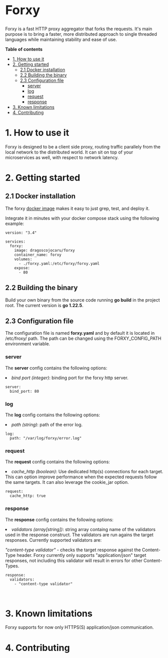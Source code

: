 <h1 style="font-size: 40px">Forxy</h1>

Forxy is a fast HTTP proxy aggregator that forks the requests. It's main purpose is to bring a faster, more distributed approach to single threaded languages while maintaining stability and ease of use.

**Table of contents**
- [1. How to use it](#1-how-to-use-it)
- [2. Getting started](#2-getting-started)
  - [2.1 Docker installation](#21-docker-installation)
  - [2.2 Building the binary](#22-building-the-binary)
  - [2.3 Configuration file](#23-configuration-file)
    - [server](#server)
    - [log](#log)
    - [request](#request)
    - [response](#response)
- [3. Known limitations](#3-known-limitations)
- [4. Contributing](#4-contributing)

# 1. How to use it
  Forxy is designed to be a client side proxy, routing traffic parallely from the local network to the distributed world. It can sit on top of your microservices as well, with respect to network latency.
<br>

# 2. Getting started
## 2.1 Docker installation
   The forxy <a href="https://hub.docker.com/r/dragoscojocaru/forxy">docker image</a> makes it easy to just grep, test, and deploy it. 

  Integrate it in minutes with your docker compose stack using the following example:

    version: "3.4"

    services:
      forxy:
        image: dragoscojocaru/forxy
        container_name: forxy
        volumes:
          - ./forxy.yaml:/etc/forxy/forxy.yaml
        expose:
          - 80


## 2.2 Building the binary
  Build your own binary from the source code running **go build** in the project root. The current version is **go 1.22.5**.
## 2.3 Configuration file
  The configuration file is named **forxy.yaml** and by default it is located in /etc/froxy/ path. The path can be changed using the FORXY_CONFIG_PATH environment variable.
### server
  The **server** config contains the following options:
  <li> <i>bind port (integer)</i>: binding port for the forxy http server.

    server:
      bind_port: 80

### log
  The **log** config contains the following options:
  <li> <i>path (string)</i>: path of the error log.

    log:
      path: "/var/log/forxy/error.log"

### request
  The **request** config contains the following options:
  <li> <i>cache_http (boolean)</i>: Use dedicated http(s) connections for each target. This can option improve performance when the expected requests follow the same targets. It can also leverage the cookie_jar option.

    request:
      cache_http: true

### response
  The **response** config contains the following options:
  <li> <i>validators (array[string])</i>: string array containg name of the validators used in the response construct. The validators are run agains the target responses. Currently supported validators are:

  *"content-type validator"* - checks the target response against the Content-Type header. Forxy currently only supports "application/json" target responses, not including this validator will result in errors for other Content-Types.

    response:
      validators:
        - "content-type validator"

<br>

# 3. Known limitations
  Forxy supports for now only HTTPS(S) application/json communication.

# 4. Contributing